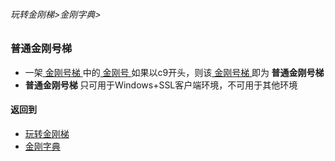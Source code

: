 ###### 玩转金刚梯>金刚字典>

### 普通金刚号梯

- 一架[ 金刚号梯 ](https://github.com/a2zitpro/web/blob/master/LadderFree/kkDictionary/KKLadderKKID.md)中的[ 金刚号 ](https://github.com/a2zitpro/web/blob/master/LadderFree/kkDictionary/KKID.md)如果以c9开头，则该[ 金刚号梯 ](https://github.com/a2zitpro/web/blob/master/LadderFree/kkDictionary/KKLadderKKID.md)即为<strong> 普通金刚号梯 </strong>
- <strong> 普通金刚号梯 </strong>只可用于Windows+SSL客户端环境，不可用于其他环境

#### 返回到
- [玩转金刚梯](https://github.com/a2zitpro/web/blob/master/LadderFree/main.md)
- [金刚字典](https://github.com/a2zitpro/web/blob/master/LadderFree/kkDictionary/KKDictionary.md)


